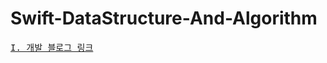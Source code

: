 # Swift-DataStructure-And-Algorithm
<pre><a href="https://youngjaelee.tistory.com/category/Swift%20Data%20Structure%20and%20Algorithms">I. 개발 블로그 링크</a></pre>
